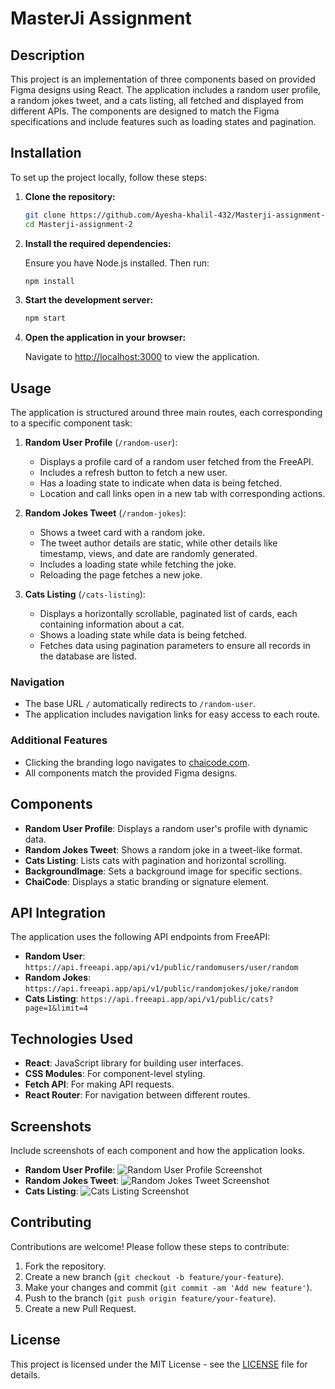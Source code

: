 # MasterJi Assignment

## Description

This project is an implementation of three components based on provided Figma designs using React. The application includes a random user profile, a random jokes tweet, and a cats listing, all fetched and displayed from different APIs. The components are designed to match the Figma specifications and include features such as loading states and pagination.

## Installation

To set up the project locally, follow these steps:

1. **Clone the repository:**

    ```bash
    git clone https://github.com/Ayesha-khalil-432/Masterji-assignment-2.git
    cd Masterji-assignment-2
    ```

2. **Install the required dependencies:**

    Ensure you have Node.js installed. Then run:

    ```bash
    npm install
    ```

3. **Start the development server:**

    ```bash
    npm start
    ```

4. **Open the application in your browser:**

    Navigate to [http://localhost:3000](http://localhost:3000) to view the application.

## Usage

The application is structured around three main routes, each corresponding to a specific component task:

1. **Random User Profile** (`/random-user`):
   - Displays a profile card of a random user fetched from the FreeAPI.
   - Includes a refresh button to fetch a new user.
   - Has a loading state to indicate when data is being fetched.
   - Location and call links open in a new tab with corresponding actions.

2. **Random Jokes Tweet** (`/random-jokes`):
   - Shows a tweet card with a random joke.
   - The tweet author details are static, while other details like timestamp, views, and date are randomly generated.
   - Includes a loading state while fetching the joke.
   - Reloading the page fetches a new joke.

3. **Cats Listing** (`/cats-listing`):
   - Displays a horizontally scrollable, paginated list of cards, each containing information about a cat.
   - Shows a loading state while data is being fetched.
   - Fetches data using pagination parameters to ensure all records in the database are listed.

### Navigation

- The base URL `/` automatically redirects to `/random-user`.
- The application includes navigation links for easy access to each route.

### Additional Features

- Clicking the branding logo navigates to [chaicode.com](https://chaicode.com).
- All components match the provided Figma designs.

## Components

- **Random User Profile**: Displays a random user's profile with dynamic data.
- **Random Jokes Tweet**: Shows a random joke in a tweet-like format.
- **Cats Listing**: Lists cats with pagination and horizontal scrolling.
- **BackgroundImage**: Sets a background image for specific sections.
- **ChaiCode**: Displays a static branding or signature element.

## API Integration

The application uses the following API endpoints from FreeAPI:

- **Random User**: `https://api.freeapi.app/api/v1/public/randomusers/user/random`
- **Random Jokes**: `https://api.freeapi.app/api/v1/public/randomjokes/joke/random`
- **Cats Listing**: `https://api.freeapi.app/api/v1/public/cats?page=1&limit=4`

## Technologies Used

- **React**: JavaScript library for building user interfaces.
- **CSS Modules**: For component-level styling.
- **Fetch API**: For making API requests.
- **React Router**: For navigation between different routes.

## Screenshots

Include screenshots of each component and how the application looks.

- **Random User Profile**: ![Random User Profile Screenshot](path/to/random-user-screenshot.png)
- **Random Jokes Tweet**: ![Random Jokes Tweet Screenshot](path/to/random-jokes-screenshot.png)
- **Cats Listing**: ![Cats Listing Screenshot](path/to/cats-listing-screenshot.png)

## Contributing

Contributions are welcome! Please follow these steps to contribute:

1. Fork the repository.
2. Create a new branch (`git checkout -b feature/your-feature`).
3. Make your changes and commit (`git commit -am 'Add new feature'`).
4. Push to the branch (`git push origin feature/your-feature`).
5. Create a new Pull Request.

## License

This project is licensed under the MIT License - see the [LICENSE](LICENSE) file for details.
